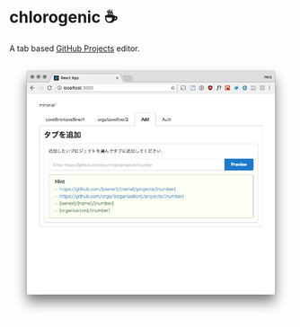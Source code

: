 # chlorogenic :coffee:

A tab based [GitHub Projects](https://help.github.com/articles/about-project-boards/) editor.

![ss](./ss/ss.png)